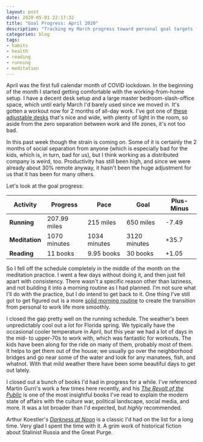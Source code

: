 ```yaml
---
layout: post
date: 2020-05-01 22:17:32
title: "Goal Progress: April 2020"
description: "Tracking my March progress toward personal goal targets for the year."
categories: blog
tags:
- habits
- health
- reading
- running
- meditation
---
```


April was the first full calendar month of COVID lockdown. In the beginning of the month I started getting comfortable with the working-from-home setup. I have a decent desk setup and a large master bedroom-slash-office space, which until early March I'd barely used since we moved in. It's gotten a workout now for 2 months of all-day work. I've got one of [these adjustable desks](https://www.fully.com/standing-desks/jarvis/jarvis-adjustable-height-desk-bamboo.html) that's nice and wide, with plenty of light in the room, so aside from the zero separation between work and life zones, it's not too bad.

In this past week though the strain is coming on. Some of it is certainly the 2 months of social separation from anyone (which is especially bad for the kids, which is, in turn, bad for us), but I think working as a distributed company is weird, too. Productivity has still been high, and since we were already about 30% remote anyway, it hasn't been the huge adjustment for us that it has been for many others.

Let's look at the goal progress:

| Activity       | Progress      | Pace         | Goal         | Plus-Minus                       |
|----------------|---------------|--------------|--------------|----------------------------------|
| **Running**    | 207.99 miles  | 215 miles    | 650 miles    | <span class="red">-7.49</span>   |
| **Meditation** | 1070 minutes  | 1034 minutes | 3120 minutes | <span class="green">+35.7</span> |
| **Reading**    | 11 books      | 9.95 books   | 30 books     | <span class="green">+1.05</span>   |

So I fell off the schedule completely in the middle of the month on the meditation practice. I went a few days without doing it, and then just fell apart with consistency. There wasn't a specific reason other than laziness, and not building it into a morning routine as I had planned. I'm not sure what I'll do with the practice, but I do intend to get back to it. One thing I've still got to get figured out is a more [solid morning routine](/post/6am-writing/ "6am Writing") to create the transition from personal to work life more smoothly.

I closed the gap pretty well on the running schedule. The weather's been unpredictably cool out a lot for Florida spring. We typically have the occasional cooler temperature in April, but this year we had a lot of days in the mid- to upper-70s to work with, which was fantastic for workouts. The kids have been along for the ride on many of them, probably most of them. It helps to get them out of the house; we usually go over the neighborhood bridges and go near some of the water and look for any manatees, fish, and whatnot. With that mild weather there have been some beautiful days to get out lately.

I closed out a bunch of books I'd had in progress for a while. I've referenced Martin Gurri's work a few times here recently, and his _[The Revolt of the Public](/books/gurri-the-revolt-of-the-public/ "The Revolt of the Public")_ is one of the most insightful books I've read to explain the modern state of affairs with the culture war, political landscape, social media, and more. It was a lot broader than I'd expected, but _highly_ recommended.

Arthur Koestler's _[Darkness at Noon](/books/koestler-darkness-at-noon/ "Darkness at Noon")_ is a classic I'd had on the list for a long time. Very glad I spent the time with it. A grim work of historical fiction about Stalinist Russia and the Great Purge.
